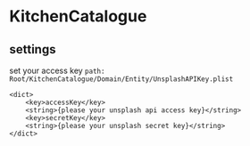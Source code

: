 # KitchenCatalogue
## settings
set your access key
`path: Root/KitchenCatalogue/Domain/Entity/UnsplashAPIKey.plist`
```
<dict>
	<key>accessKey</key>
	<string>{please your unsplash api access key}</string>
	<key>secretKey</key>
	<string>{please your unsplash secret key}</string>
</dict>
```
